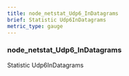 ```yaml
---
title: node_netstat_Udp6_InDatagrams
brief: Statistic Udp6InDatagrams
metric_type: gauge
---
```

### node_netstat_Udp6_InDatagrams

Statistic Udp6InDatagrams